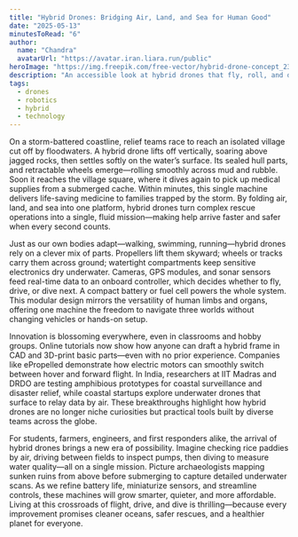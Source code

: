 ```yaml
---
title: "Hybrid Drones: Bridging Air, Land, and Sea for Human Good"
date: "2025-05-13"
minutesToRead: "6"
author:
  name: "Chandra"
  avatarUrl: "https://avatar.iran.liara.run/public"
heroImage: "https://img.freepik.com/free-vector/hybrid-drone-concept_23-2148856216.jpg"
description: "An accessible look at hybrid drones that fly, roll, and dive—and how they can improve lives."
tags:
  - drones
  - robotics
  - hybrid
  - technology
---
```


On a storm-battered coastline, relief teams race to reach an isolated village cut off by floodwaters. A hybrid drone lifts off vertically, soaring above jagged rocks, then settles softly on the water’s surface. Its sealed hull parts, and retractable wheels emerge—rolling smoothly across mud and rubble. Soon it reaches the village square, where it dives again to pick up medical supplies from a submerged cache. Within minutes, this single machine delivers life-saving medicine to families trapped by the storm. By folding air, land, and sea into one platform, hybrid drones turn complex rescue operations into a single, fluid mission—making help arrive faster and safer when every second counts.

Just as our own bodies adapt—walking, swimming, running—hybrid drones rely on a clever mix of parts. Propellers lift them skyward; wheels or tracks carry them across ground; watertight compartments keep sensitive electronics dry underwater. Cameras, GPS modules, and sonar sensors feed real-time data to an onboard controller, which decides whether to fly, drive, or dive next. A compact battery or fuel cell powers the whole system. This modular design mirrors the versatility of human limbs and organs, offering one machine the freedom to navigate three worlds without changing vehicles or hands-on setup.

Innovation is blossoming everywhere, even in classrooms and hobby groups. Online tutorials now show how anyone can draft a hybrid frame in CAD and 3D-print basic parts—even with no prior experience. Companies like ePropelled demonstrate how electric motors can smoothly switch between hover and forward flight. In India, researchers at IIT Madras and DRDO are testing amphibious prototypes for coastal surveillance and disaster relief, while coastal startups explore underwater drones that surface to relay data by air. These breakthroughs highlight how hybrid drones are no longer niche curiosities but practical tools built by diverse teams across the globe.

For students, farmers, engineers, and first responders alike, the arrival of hybrid drones brings a new era of possibility. Imagine checking rice paddies by air, driving between fields to inspect pumps, then diving to measure water quality—all on a single mission. Picture archaeologists mapping sunken ruins from above before submerging to capture detailed underwater scans. As we refine battery life, miniaturize sensors, and streamline controls, these machines will grow smarter, quieter, and more affordable. Living at this crossroads of flight, drive, and dive is thrilling—because every improvement promises cleaner oceans, safer rescues, and a healthier planet for everyone.

